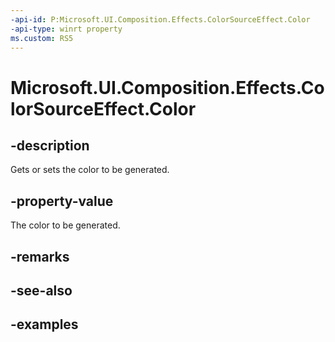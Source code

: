 ```yaml
---
-api-id: P:Microsoft.UI.Composition.Effects.ColorSourceEffect.Color
-api-type: winrt property
ms.custom: RS5
---
```


<!-- Property syntax.
public Color Color { get;  set; }
-->

# Microsoft.UI.Composition.Effects.ColorSourceEffect.Color

## -description
Gets or sets the color to be generated.

## -property-value
The color to be generated.

## -remarks

## -see-also

## -examples

